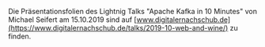 Die Präsentationsfolien des Lightnig Talks "Apache Kafka in 10 Minutes" von Michael Seifert am 15.10.2019 sind auf [www.digitalernachschub.de](https://www.digitalernachschub.de/talks/2019-10-web-and-wine/) zu finden.
